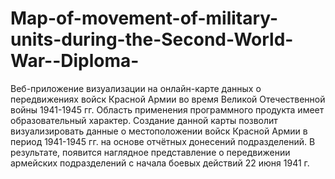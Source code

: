 # Map-of-movement-of-military-units-during-the-Second-World-War--Diploma-
Веб-приложение визуализации на онлайн-карте данных о передвижениях войск Красной Армии во время Великой Отечественной войны 1941-1945 гг.
Область применения программного продукта имеет образовательный характер. 
Создание данной карты позволит визуализировать данные о местоположении войск Красной Армии в период 1941-1945 гг. на основе отчётных донесений подразделений. В результате, появится наглядное представление о передвижении армейских подразделений с начала боевых действий 22 июня 1941 г.
